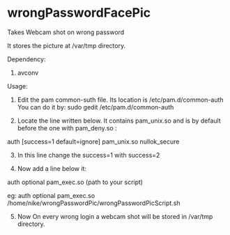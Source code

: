 # wrongPasswordFacePic
Takes Webcam shot on wrong password

It stores the picture at /var/tmp directory.

Dependency:

1. avconv

Usage:

1. Edit the pam common-suth file. Its location is /etc/pam.d/common-auth You can do it by: sudo gedit /etc/pam.d/common-auth

2. Locate the line written below. It contains pam_unix.so and is by default before the one with pam_deny.so :

auth	[success=1 default=ignore]	pam_unix.so nullok_secure

3. In this line change the success=1 with success=2

4. Now add a line below it:

auth    optional                  pam_exec.so     (path to your script)

eg: auth    optional              pam_exec.so 		/home/nike/wrongPasswordPic/wrongPasswordPicScript.sh

5. Now On every wrong login a webcam shot will be stored in /var/tmp directory.

